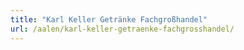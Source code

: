 ```yaml
---
title: "Karl Keller Getränke Fachgroßhandel"
url: /aalen/karl-keller-getraenke-fachgrosshandel/
---
```

